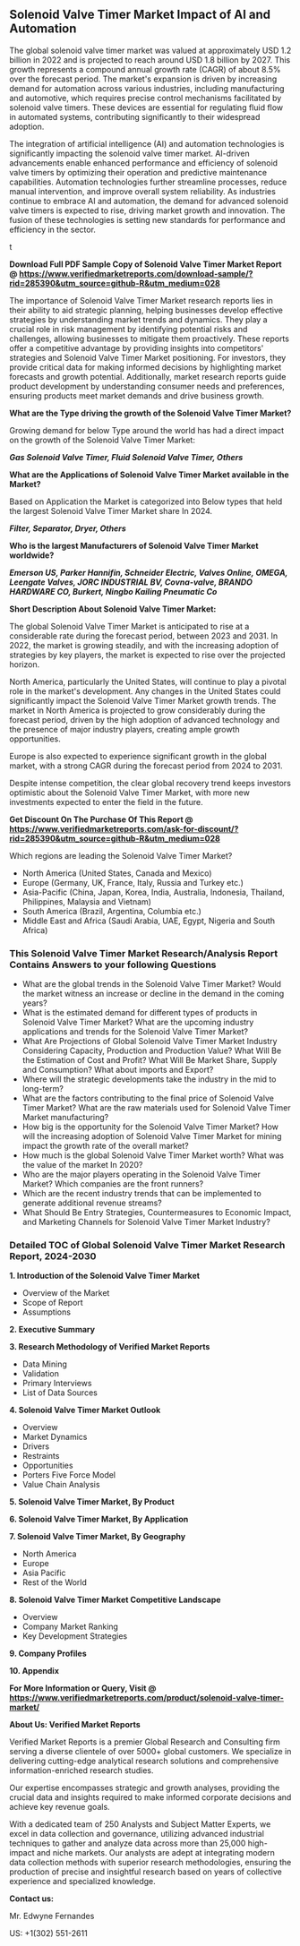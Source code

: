 <h2>Solenoid Valve Timer Market Impact of AI and Automation</h2><p>The global solenoid valve timer market was valued at approximately USD 1.2 billion in 2022 and is projected to reach around USD 1.8 billion by 2027. This growth represents a compound annual growth rate (CAGR) of about 8.5% over the forecast period. The market's expansion is driven by increasing demand for automation across various industries, including manufacturing and automotive, which requires precise control mechanisms facilitated by solenoid valve timers. These devices are essential for regulating fluid flow in automated systems, contributing significantly to their widespread adoption.</p><p>The integration of artificial intelligence (AI) and automation technologies is significantly impacting the solenoid valve timer market. AI-driven advancements enable enhanced performance and efficiency of solenoid valve timers by optimizing their operation and predictive maintenance capabilities. Automation technologies further streamline processes, reduce manual intervention, and improve overall system reliability. As industries continue to embrace AI and automation, the demand for advanced solenoid valve timers is expected to rise, driving market growth and innovation. The fusion of these technologies is setting new standards for performance and efficiency in the sector.</p>t</p><p id="" class=""><strong>Download Full PDF Sample Copy of Solenoid Valve Timer Market Report @ <a href="https://www.verifiedmarketreports.com/download-sample/?rid=285390&utm_source=github-R&utm_medium=028" target="_blank">https://www.verifiedmarketreports.com/download-sample/?rid=285390&utm_source=github-R&utm_medium=028</a></strong></p><p>The importance of&nbsp;Solenoid Valve Timer Market research reports lies in their ability to aid strategic planning, helping businesses develop effective strategies by understanding market trends and dynamics. They play a crucial role in risk management by identifying potential risks and challenges, allowing businesses to mitigate them proactively. These reports offer a competitive advantage by providing insights into competitors' strategies and Solenoid Valve Timer Market positioning. For investors, they provide critical data for making informed decisions by highlighting market forecasts and growth potential. Additionally, market research reports guide product development by understanding consumer needs and preferences, ensuring products meet market demands and drive business growth.</p><p><strong>What are the&nbsp;Type driving the growth of the Solenoid Valve Timer Market?</strong></p><p id="" class="">Growing demand for below Type around the world has had a direct impact on the growth of the Solenoid Valve Timer Market:</p><em><strong>Gas Solenoid Valve Timer, Fluid Solenoid Valve Timer, Others</strong></em></p><strong>What are the&nbsp;Applications&nbsp;of Solenoid Valve Timer Market available in the Market?</strong></p><p id="" class="">Based on Application the Market is categorized into Below types that held the largest Solenoid Valve Timer Market share In 2024.</p><em><strong>Filter, Separator, Dryer, Others</strong></em></p><strong>Who is the largest Manufacturers of Solenoid Valve Timer Market worldwide?</strong></p><p><em><strong>Emerson US, Parker Hannifin, Schneider Electric, Valves Online, OMEGA, Leengate Valves, JORC INDUSTRIAL BV, Covna-valve, BRANDO HARDWARE CO, Burkert, Ningbo Kailing Pneumatic Co</strong></em></p><p id="" class=""><strong>Short Description About Solenoid Valve Timer Market:</strong></p><p>The global Solenoid Valve Timer Market is anticipated to rise at a considerable rate during the forecast period, between 2023 and 2031. In 2022, the market is growing steadily, and with the increasing adoption of strategies by key players, the market is expected to rise over the projected horizon.</p><p>North America, particularly the United States, will continue to play a pivotal role in the market's development. Any changes in the United States could significantly impact the Solenoid Valve Timer Market growth trends. The market in North America is projected to grow considerably during the forecast period, driven by the high adoption of advanced technology and the presence of major industry players, creating ample growth opportunities.</p><p>Europe is also expected to experience significant growth in the global market, with a strong CAGR during the forecast period from 2024 to 2031.</p><p>Despite intense competition, the clear global recovery trend keeps investors optimistic about the Solenoid Valve Timer Market, with more new investments expected to enter the field in the future.</p><p id="" class=""><strong>Get Discount On The Purchase Of This Report @ <a href="https://www.verifiedmarketreports.com/ask-for-discount/?rid=285390&utm_source=github-R&utm_medium=028" target="_blank">https://www.verifiedmarketreports.com/ask-for-discount/?rid=285390&utm_source=github-R&utm_medium=028</a></strong></p>Which regions are leading the Solenoid Valve Timer Market?</p><ul><li>North America (United States, Canada and Mexico)</li><li>Europe (Germany, UK, France, Italy, Russia and Turkey etc.)</li><li>Asia-Pacific (China, Japan, Korea, India, Australia, Indonesia, Thailand, Philippines, Malaysia and Vietnam)</li><li>South America (Brazil, Argentina, Columbia etc.)</li><li>Middle East and Africa (Saudi Arabia, UAE, Egypt, Nigeria and South Africa)</li></ul><h3 id="" class="">This Solenoid Valve Timer Market Research/Analysis Report Contains Answers to your following Questions</h3><ul><li>What are the global trends in the Solenoid Valve Timer Market? Would the market witness an increase or decline in the demand in the coming years?</li><li>What is the estimated demand for different types of products in Solenoid Valve Timer Market? What are the upcoming industry applications and trends for the Solenoid Valve Timer Market?</li><li>What Are Projections of Global Solenoid Valve Timer Market Industry Considering Capacity, Production and Production Value? What Will Be the Estimation of Cost and Profit? What Will Be Market Share, Supply and Consumption? What about imports and Export?</li><li>Where will the strategic developments take the industry in the mid to long-term?</li><li>What are the factors contributing to the final price of Solenoid Valve Timer Market? What are the raw materials used for Solenoid Valve Timer Market manufacturing?</li><li>How big is the opportunity for the Solenoid Valve Timer Market? How will the increasing adoption of Solenoid Valve Timer Market for mining impact the growth rate of the overall market?</li><li>How much is the global Solenoid Valve Timer Market worth? What was the value of the market In 2020?</li><li>Who are the major players operating in the Solenoid Valve Timer Market? Which companies are the front runners?</li><li>Which are the recent industry trends that can be implemented to generate additional revenue streams?</li><li>What Should Be Entry Strategies, Countermeasures to Economic Impact, and Marketing Channels for Solenoid Valve Timer Market Industry?</li></ul><h3 id="" class="">Detailed TOC of Global Solenoid Valve Timer Market Research Report, 2024-2030</h3><p id="" class=""><strong>1. Introduction of the Solenoid Valve Timer Market</strong></p><ul><li>Overview of the Market</li><li>Scope of Report</li><li>Assumptions</li></ul><p id="" class=""><strong>2. Executive Summary</strong></p><p id="" class=""><strong>3. Research Methodology of Verified Market Reports</strong></p><ul><li>Data Mining</li><li>Validation</li><li>Primary Interviews</li><li>List of Data Sources</li></ul><p id="" class=""><strong>4. Solenoid Valve Timer Market Outlook</strong></p><ul><li>Overview</li><li>Market Dynamics</li><li>Drivers</li><li>Restraints</li><li>Opportunities</li><li>Porters Five Force Model</li><li>Value Chain Analysis</li></ul><p id="" class=""><strong>5. Solenoid Valve Timer Market, By Product</strong></p><p id="" class=""><strong>6. Solenoid Valve Timer Market, By Application</strong></p><p id="" class=""><strong>7. Solenoid Valve Timer Market, By Geography</strong></p><ul><li>North America</li><li>Europe</li><li>Asia Pacific</li><li>Rest of the World</li></ul><p id="" class=""><strong>8. Solenoid Valve Timer Market Competitive Landscape</strong></p><ul><li>Overview</li><li>Company Market Ranking</li><li>Key Development Strategies</li></ul><p id="" class=""><strong>9. Company Profiles</strong></p><p id="" class=""><strong>10. Appendix</strong></p><p id="" class=""><strong>For More Information or Query, Visit @ <a href="https://www.verifiedmarketreports.com/product/solenoid-valve-timer-market/" target="_blank">https://www.verifiedmarketreports.com/product/solenoid-valve-timer-market/</a></strong></p><p id="" class=""><strong>About Us: Verified Market Reports</strong></p><p id="" class="">Verified Market Reports is a premier Global Research and Consulting firm serving a diverse clientele of over 5000+ global customers. We specialize in delivering cutting-edge analytical research solutions and comprehensive information-enriched research studies.</p><p id="" class="">Our expertise encompasses strategic and growth analyses, providing the crucial data and insights required to make informed corporate decisions and achieve key revenue goals.</p><p id="" class="">With a dedicated team of 250 Analysts and Subject Matter Experts, we excel in data collection and governance, utilizing advanced industrial techniques to gather and analyze data across more than 25,000 high-impact and niche markets. Our analysts are adept at integrating modern data collection methods with superior research methodologies, ensuring the production of precise and insightful research based on years of collective experience and specialized knowledge.</p><p id="" class=""><strong>Contact us:</strong></p><p id="" class="">Mr. Edwyne Fernandes</p><p id="" class="">US: +1(302) 551-2611</p>